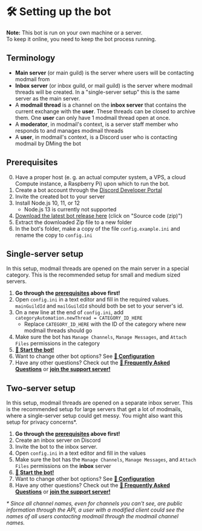 # 🛠️ Setting up the bot
**Note:** This bot is run on your own machine or a server.  
To keep it online, you need to keep the bot process running.

## Terminology
* **Main server** (or main guild) is the server where users will be contacting modmail from
* **Inbox server** (or inbox guild, or mail guild) is the server where modmail threads will be created.
  In a "single-server setup" this is the same server as the main server.
* A **modmail thread** is a channel on the **inbox server** that contains the current exchange with the **user**.
  These threads can be closed to archive them. One **user** can only have 1 modmail thread open at once.
* A **moderator**, in modmail's context, is a server staff member who responds to and manages modmail threads
* A **user**, in modmail's context, is a Discord user who is contacting modmail by DMing the bot

## Prerequisites
0. Have a proper host (e. g. an actual computer system, a VPS, a cloud Compute instance, a Raspberry Pi) upon which to run the bot.
1. Create a bot account through the [Discord Developer Portal](https://discordapp.com/developers/)
2. Invite the created bot to your server
3. Install Node.js 10, 11, or 12
    - Node.js 13 is currently not supported
4. [Download the latest bot release here](https://github.com/Dragory/modmailbot/releases/latest) (click on "Source code (zip)")
5. Extract the downloaded Zip file to a new folder
6. In the bot's folder, make a copy of the file `config.example.ini` and rename the copy to `config.ini`

## Single-server setup
In this setup, modmail threads are opened on the main server in a special category.
This is the recommended setup for small and medium sized servers.

1. **Go through the [prerequisites](#prerequisites) above first!**
2. Open `config.ini` in a text editor and fill in the required values. `mainGuildId` and `mailGuildId` should both be set to your server's id.
3. On a new line at the end of `config.ini`, add `categoryAutomation.newThread = CATEGORY_ID_HERE`
    - Replace `CATEGORY_ID_HERE` with the ID of the category where new modmail threads should go
4. Make sure the bot has `Manage Channels`, `Manage Messages`, and `Attach Files` permissions in the category
5. **[🏃 Start the bot!](starting-the-bot.md)**
6. Want to change other bot options? See **[📝 Configuration](configuration.md)**
7. Have any other questions? Check out the **[🙋 Frequently Asked Questions](faq.md)** or
   **[join the support server!](../README.md#support-server)**

## Two-server setup
In this setup, modmail threads are opened on a separate inbox server.
This is the recommended setup for large servers that get a lot of modmails, where a single-server setup could get messy.
You might also want this setup for privacy concerns*.

1. **Go through the [prerequisites](#prerequisites) above first!**
2. Create an inbox server on Discord
3. Invite the bot to the inbox server.
4. Open `config.ini` in a text editor and fill in the values
5. Make sure the bot has the `Manage Channels`, `Manage Messages`, and `Attach Files` permissions on the **inbox** server
6. **[🏃 Start the bot!](starting-the-bot.md)**
7. Want to change other bot options? See **[📝 Configuration](configuration.md)**
8. Have any other questions? Check out the **[🙋 Frequently Asked Questions](faq.md)** or
   **[join the support server!](../README.md#support-server)**

*\* Since all channel names, even for channels you can't see, are public information through the API, a user with a
modified client could see the names of all users contacting modmail through the modmail channel names.* 

